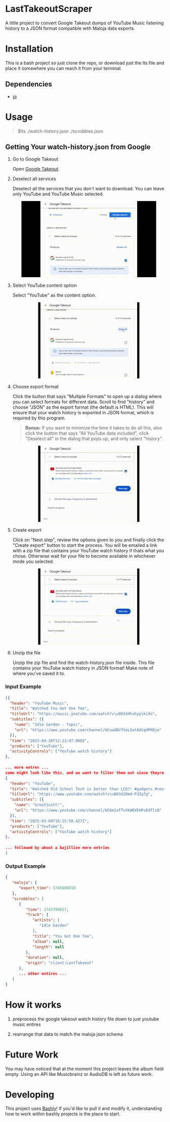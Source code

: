 # LastTakeoutScraper

A little project to convert Google Takeout dumps of YouTube Music listening history to a JSON format compatible with Maloja data exports.


# Installation
This is a bash project so just clone the repo, or download just the lts file and place it somewhere you can reach it from your terminal.

## Dependencies
- [jq](https://github.com/bobbyiliev/introduction-to-bash-scripting/blob/main/ebook/en/content/018-working-with-json-in-bash-using-jq.md)

# Usage

>$lts ./watch-history.json ./scrobbles.json

## Getting Your watch-history.json from Google
1. Go to Google Takeout

    Open [Google Takeout](https://takeout.google.com/settings/takeout).


2. Deselect all services

    Deselect all the services that you don't want to download. You can leave only YouTube and YouTube Music selected.
    <p style="text-align: center;">
    <img src=./docs/step2.gif>
    </p>

3. Select YouTube content option

    Select "YouTube" as the content option.
    <p style="text-align: center;">
    <img src=./docs/step3.gif>
    </p>

4. Choose export format

    Click the button that says "Multiple Formats" to open up a dialog where you can select formats for different data. Scroll to find "history" and choose "JSON" as the export format (the default is HTML). This will ensure that your watch history is exported in JSON format, which is required by this program.

    >**Bonus:** If you want to minimize the time it takes to do all this, also click the button that says "All YouTube data included", click "Deselect all" in the dialog that pops up, and only select "history".

    <p style="text-align: center;">
    <img src=./docs/step4.gif>
    </p>

5. Create export

    Click on "Next step", review the options given to you and finally click the "Create export" button to start the process. You will be emailed a link with a zip file that contains your YouTube watch history if thats what you chose. Otherwise wait for your file to become available in whichever mode you selected.

    <p style="text-align: center;">
    <img src=./docs/step5.gif>
    </p>

6. Unzip the file

    Unzip the zip file and find the watch-history.json file inside. This file contains your YouTube watch history in JSON format! Make note of where you've saved it to.

### Input Example

```json
[{
  "header": "YouTube Music",
  "title": "Watched You Got One Too",
  "titleUrl": "https://music.youtube.com/watch?v\u003d4hvGypikiXo",
  "subtitles": [{
    "name": "Idle Garden - Topic",
    "url": "https://www.youtube.com/channel/UCuwGBVfSeLIwtAdCqUPKDjw"
  }],
  "time": "2025-04-28T12:23:47.000Z",
  "products": ["YouTube"],
  "activityControls": ["YouTube watch history"]
},

... more entres ...
some might look like this, and we want to filter them out since theyre not YouTube Music
{
  "header": "YouTube",
  "title": "Watched Old School Tech is better than LCD?! #gadgets #review #aliexpress #lcd #display",
  "titleUrl": "https://www.youtube.com/watch?v\u003dJ0md-P3Zq7g",
  "subtitles": [{
    "name": "GreatScott!",
    "url": "https://www.youtube.com/channel/UC6mIxFTvXkWQVEHPsEdflzQ"
  }],
  "time": "2025-03-04T16:15:58.427Z",
  "products": ["YouTube"],
  "activityControls": ["YouTube watch history"]
}.

... followed by about a bajillion more entries
]
```


### Output Example

```json
{
   "maloja": {
      "export_time": 1745800818
   },
   "scrobbles": [
      {
         "time": 1745799827,
         "track": {
            "artists": [
               "Idle Garden"
            ],
            "title": "You Got One Too",
            "album": null,
            "length": null
         },
         "duration": null,
         "origin": "client:LastTakeout"
      },
      ... other entires ...
   ]
}
```

# How it works

1. preprocess the google takeout watch history file down to just youtube music entires

2. rearrange that data to match the maloja json schema

# Future Work

You may have noticed that at the moment this project leaves the album field empty.
Using an API like Musicbrainz or AudioDB is left as future work.

# Developing

This project uses [Bashly](https://github.com/DannyBen/bashly)!
If you'd like to pull it and modify it, understanding how to work within bashly projects is the place to start.
